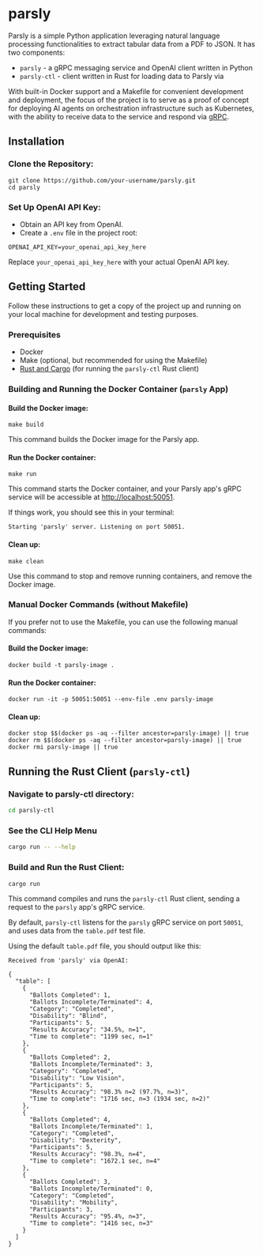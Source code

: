 # parsly

Parsly is a simple Python application leveraging natural language processing
functionalities to extract tabular data from a PDF to JSON. It has two components:

- `parsly` - a gRPC messaging service and OpenAI client written in Python
- `parsly-ctl` - client written in Rust for loading data to Parsly via 

With built-in Docker support and a Makefile for convenient
development and deployment, the focus of the project is to serve as a proof of
concept for deploying AI agents on orchestration infrastructure such as
Kubernetes, with the ability to receive data to the service and respond via
[gRPC](https://grpc.io/).

## Installation

### Clone the Repository:

```terminal
git clone https://github.com/your-username/parsly.git
cd parsly
```

### Set Up OpenAI API Key:

- Obtain an API key from OpenAI.
- Create a `.env` file in the project root:

```env
OPENAI_API_KEY=your_openai_api_key_here
```

Replace `your_openai_api_key_here` with your actual OpenAI API key.

## Getting Started

Follow these instructions to get a copy of the project up and running on your
local machine for development and testing purposes.

### Prerequisites

- Docker
- Make (optional, but recommended for using the Makefile)
- [Rust and Cargo](https://www.rust-lang.org/tools/install) (for running the `parsly-ctl` Rust client)

### Building and Running the Docker Container (`parsly` App)

#### Build the Docker image:

```terminal
make build
```

This command builds the Docker image for the Parsly app.

#### Run the Docker container:

```terminal
make run
```

This command starts the Docker container, and your Parsly app's gRPC service
will be accessible at [http://localhost:50051](http://localhost:50051).

If things work, you should see this in your terminal:

```terminal
Starting 'parsly' server. Listening on port 50051.
```

#### Clean up:

```terminal
make clean
```

Use this command to stop and remove running containers, and remove the
Docker image.

### Manual Docker Commands (without Makefile)

If you prefer not to use the Makefile, you can use the following manual
commands:

#### Build the Docker image:

```terminal
docker build -t parsly-image .
```

#### Run the Docker container:

```terminal
docker run -it -p 50051:50051 --env-file .env parsly-image
```

#### Clean up:

```terminal
docker stop $$(docker ps -aq --filter ancestor=parsly-image) || true
docker rm $$(docker ps -aq --filter ancestor=parsly-image) || true
docker rmi parsly-image || true
```

## Running the Rust Client (`parsly-ctl`)

### Navigate to parsly-ctl directory:

```bash
cd parsly-ctl
```

### See the CLI Help Menu

```bash
cargo run -- --help
```

### Build and Run the Rust Client:

```bash
cargo run
```

This command compiles and runs the `parsly-ctl` Rust client, sending a
request to the `parsly` app's gRPC service.

By default, `parsly-ctl` listens for the `parsly` gRPC service on port
`50051`, and uses data from the `table.pdf` test file.

Using the default `table.pdf` file, you should output like this:

```terminal
Received from 'parsly' via OpenAI:

{
  "table": [
    {
      "Ballots Completed": 1,
      "Ballots Incomplete/Terminated": 4,
      "Category": "Completed",
      "Disability": "Blind",
      "Participants": 5,
      "Results Accuracy": "34.5%, n=1",
      "Time to complete": "1199 sec, n=1"
    },
    {
      "Ballots Completed": 2,
      "Ballots Incomplete/Terminated": 3,
      "Category": "Completed",
      "Disability": "Low Vision",
      "Participants": 5,
      "Results Accuracy": "98.3% n=2 (97.7%, n=3)",
      "Time to complete": "1716 sec, n=3 (1934 sec, n=2)"
    },
    {
      "Ballots Completed": 4,
      "Ballots Incomplete/Terminated": 1,
      "Category": "Completed",
      "Disability": "Dexterity",
      "Participants": 5,
      "Results Accuracy": "98.3%, n=4",
      "Time to complete": "1672.1 sec, n=4"
    },
    {
      "Ballots Completed": 3,
      "Ballots Incomplete/Terminated": 0,
      "Category": "Completed",
      "Disability": "Mobility",
      "Participants": 3,
      "Results Accuracy": "95.4%, n=3",
      "Time to complete": "1416 sec, n=3"
    }
  ]
}

```
